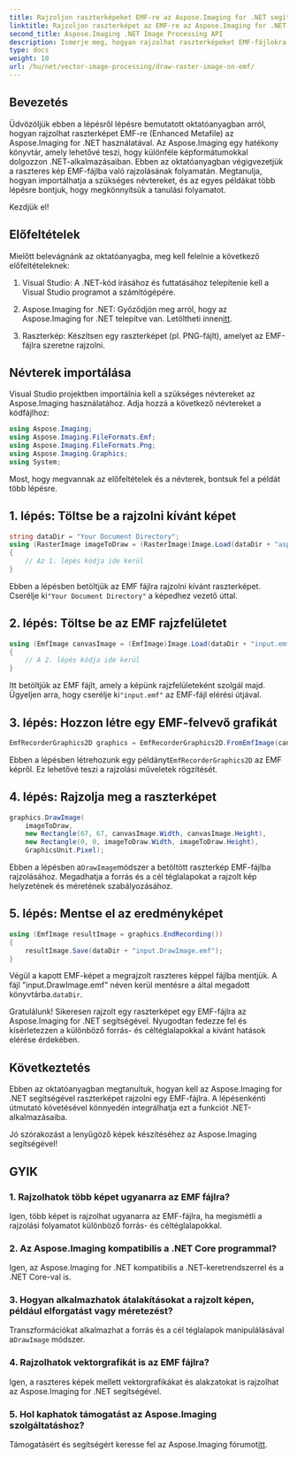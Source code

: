 ```yaml
---
title: Rajzoljon raszterképeket EMF-re az Aspose.Imaging for .NET segítségével
linktitle: Rajzoljon raszterképet az EMF-re az Aspose.Imaging for .NET-ben
second_title: Aspose.Imaging .NET Image Processing API
description: Ismerje meg, hogyan rajzolhat raszterképeket EMF-fájlokra az Aspose.Imaging for .NET segítségével. Lenyűgöző látványt készíthet könnyedén.
type: docs
weight: 10
url: /hu/net/vector-image-processing/draw-raster-image-on-emf/
---
```


## Bevezetés

Üdvözöljük ebben a lépésről lépésre bemutatott oktatóanyagban arról, hogyan rajzolhat raszterképet EMF-re (Enhanced Metafile) az Aspose.Imaging for .NET használatával. Az Aspose.Imaging egy hatékony könyvtár, amely lehetővé teszi, hogy különféle képformátumokkal dolgozzon .NET-alkalmazásaiban. Ebben az oktatóanyagban végigvezetjük a raszteres kép EMF-fájlba való rajzolásának folyamatán. Megtanulja, hogyan importálhatja a szükséges névtereket, és az egyes példákat több lépésre bontjuk, hogy megkönnyítsük a tanulási folyamatot.

Kezdjük el!

## Előfeltételek

Mielőtt belevágnánk az oktatóanyagba, meg kell felelnie a következő előfeltételeknek:

1. Visual Studio: A .NET-kód írásához és futtatásához telepítenie kell a Visual Studio programot a számítógépére.

2.  Aspose.Imaging for .NET: Győződjön meg arról, hogy az Aspose.Imaging for .NET telepítve van. Letöltheti innen[itt](https://releases.aspose.com/imaging/net/).

3. Raszterkép: Készítsen egy raszterképet (pl. PNG-fájlt), amelyet az EMF-fájlra szeretne rajzolni.

## Névterek importálása

Visual Studio projektben importálnia kell a szükséges névtereket az Aspose.Imaging használatához. Adja hozzá a következő névtereket a kódfájlhoz:

```csharp
using Aspose.Imaging;
using Aspose.Imaging.FileFormats.Emf;
using Aspose.Imaging.FileFormats.Png;
using Aspose.Imaging.Graphics;
using System;
```

Most, hogy megvannak az előfeltételek és a névterek, bontsuk fel a példát több lépésre.

## 1. lépés: Töltse be a rajzolni kívánt képet

```csharp
string dataDir = "Your Document Directory";
using (RasterImage imageToDraw = (RasterImage)Image.Load(dataDir + "asposenet_220_src01.png"))
{
    // Az 1. lépés kódja ide kerül
}
```

 Ebben a lépésben betöltjük az EMF fájlra rajzolni kívánt raszterképet. Cserélje ki`"Your Document Directory"` a képedhez vezető úttal.

## 2. lépés: Töltse be az EMF rajzfelületet

```csharp
using (EmfImage canvasImage = (EmfImage)Image.Load(dataDir + "input.emf"))
{
    // A 2. lépés kódja ide kerül
}
```

 Itt betöltjük az EMF fájlt, amely a képünk rajzfelületeként szolgál majd. Ügyeljen arra, hogy cserélje ki`"input.emf"` az EMF-fájl elérési útjával.

## 3. lépés: Hozzon létre egy EMF-felvevő grafikát

```csharp
EmfRecorderGraphics2D graphics = EmfRecorderGraphics2D.FromEmfImage(canvasImage);
```

 Ebben a lépésben létrehozunk egy példányt`EmfRecorderGraphics2D` az EMF képről. Ez lehetővé teszi a rajzolási műveletek rögzítését.

## 4. lépés: Rajzolja meg a raszterképet

```csharp
graphics.DrawImage(
    imageToDraw,
    new Rectangle(67, 67, canvasImage.Width, canvasImage.Height),
    new Rectangle(0, 0, imageToDraw.Width, imageToDraw.Height),
    GraphicsUnit.Pixel);
```

 Ebben a lépésben a`DrawImage`módszer a betöltött raszterkép EMF-fájlba rajzolásához. Megadhatja a forrás és a cél téglalapokat a rajzolt kép helyzetének és méretének szabályozásához.

## 5. lépés: Mentse el az eredményképet

```csharp
using (EmfImage resultImage = graphics.EndRecording())
{
    resultImage.Save(dataDir + "input.DrawImage.emf");
}
```

 Végül a kapott EMF-képet a megrajzolt raszteres képpel fájlba mentjük. A fájl "input.DrawImage.emf" néven kerül mentésre a által megadott könyvtárba.`dataDir`.

Gratulálunk! Sikeresen rajzolt egy raszterképet egy EMF-fájlra az Aspose.Imaging for .NET segítségével. Nyugodtan fedezze fel és kísérletezzen a különböző forrás- és céltéglalapokkal a kívánt hatások elérése érdekében.

## Következtetés

Ebben az oktatóanyagban megtanultuk, hogyan kell az Aspose.Imaging for .NET segítségével raszterképet rajzolni egy EMF-fájlra. A lépésenkénti útmutató követésével könnyedén integrálhatja ezt a funkciót .NET-alkalmazásaiba.

Jó szórakozást a lenyűgöző képek készítéséhez az Aspose.Imaging segítségével!

## GYIK

### 1. Rajzolhatok több képet ugyanarra az EMF fájlra?

Igen, több képet is rajzolhat ugyanarra az EMF-fájlra, ha megismétli a rajzolási folyamatot különböző forrás- és céltéglalapokkal.

### 2. Az Aspose.Imaging kompatibilis a .NET Core programmal?

Igen, az Aspose.Imaging for .NET kompatibilis a .NET-keretrendszerrel és a .NET Core-val is.

### 3. Hogyan alkalmazhatok átalakításokat a rajzolt képen, például elforgatást vagy méretezést?

 Transzformációkat alkalmazhat a forrás és a cél téglalapok manipulálásával a`DrawImage` módszer.

### 4. Rajzolhatok vektorgrafikát is az EMF fájlra?

Igen, a raszteres képek mellett vektorgrafikákat és alakzatokat is rajzolhat az Aspose.Imaging for .NET segítségével.

### 5. Hol kaphatok támogatást az Aspose.Imaging szolgáltatáshoz?

 Támogatásért és segítségért keresse fel az Aspose.Imaging fórumot[itt](https://forum.aspose.com/).
